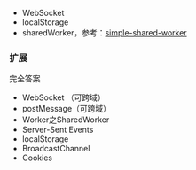 - WebSocket
- localStorage
- sharedWorker，参考：[simple-shared-worker](https://github.com/mdn/simple-shared-worker/blob/gh-pages/README.md)

### 扩展
完全答案
 - WebSocket （可跨域）
 - postMessage（可跨域）
 - Worker之SharedWorker
 - Server-Sent Events
 - localStorage
 - BroadcastChannel
 - Cookies